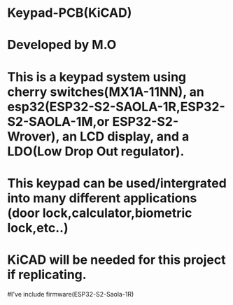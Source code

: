 # Keypad-PCB(KiCAD)
# Developed by M.O
# This is a keypad system using cherry switches(MX1A-11NN), an esp32(ESP32-S2-SAOLA-1R,ESP32-S2-SAOLA-1M,or ESP32-S2-Wrover), an LCD display, and a LDO(Low Drop Out regulator).
# This keypad can be used/intergrated into many different applications (door lock,calculator,biometric lock,etc..)
# KiCAD will be needed for this project if replicating.
#I've include firmware(ESP32-S2-Saola-1R)
